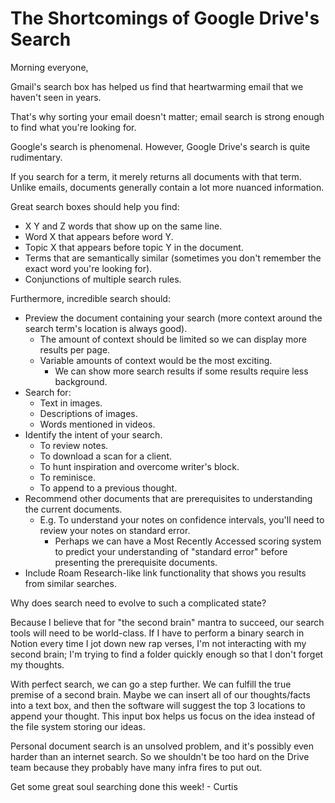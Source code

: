 #  The Shortcomings of Google Drive's Search

Morning everyone,

Gmail's search box has helped us find that heartwarming email that we haven't seen in years.

That's why sorting your email doesn't matter; email search is strong enough to find what you're looking for.

Google's search is phenomenal. However, Google Drive's search is quite rudimentary.

If you search for a term, it merely returns all documents with that term. Unlike emails, documents generally contain a lot more nuanced information.

Great search boxes should help you find:

- X Y and Z words that show up on the same line.
- Word X that appears before word Y.
- Topic X that appears before topic Y in the document.
- Terms that are semantically similar (sometimes you don't remember the exact word you're looking for).
- Conjunctions of multiple search rules.

Furthermore, incredible search should:

- Preview the document containing your search (more context around the search term's location is always good).
    - The amount of context should be limited so we can display more results per page.
    - Variable amounts of context would be the most exciting.
        - We can show more search results if some results require less background.
- Search for:
    - Text in images.
    - Descriptions of images.
    - Words mentioned in videos.
- Identify the intent of your search.
    - To review notes.
    - To download a scan for a client.
    - To hunt inspiration and overcome writer's block.
    - To reminisce.
    - To append to a previous thought.
- Recommend other documents that are prerequisites to understanding the current documents.
    - E.g. To understand your notes on confidence intervals, you'll need to review your notes on standard error.
        - Perhaps we can have a Most Recently Accessed scoring system to predict your understanding of "standard error" before presenting the prerequisite documents.
- Include Roam Research-like link functionality that shows you results from similar searches.

Why does search need to evolve to such a complicated state?

Because I believe that for "the second brain" mantra to succeed, our search tools will need to be world-class. If I have to perform a binary search in Notion every time I jot down new rap verses, I'm not interacting with my second brain; I'm trying to find a folder quickly enough so that I don't forget my thoughts.

With perfect search, we can go a step further. We can fulfill the true premise of a second brain. Maybe we can insert all of our thoughts/facts into a text box, and then the software will suggest the top 3 locations to append your thought. This input box helps us focus on the idea instead of the file system storing our ideas.

Personal document search is an unsolved problem, and it's possibly even harder than an internet search. So we shouldn't be too hard on the Drive team because they probably have many infra fires to put out.

Get some great soul searching done this week!
\- Curtis